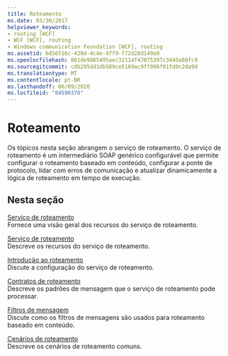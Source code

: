 ```yaml
---
title: Roteamento
ms.date: 03/30/2017
helpviewer_keywords:
- routing [WCF]
- WCF [WCF], routing
- Windows communication Foundation [WCF], routing
ms.assetid: bd56516c-420d-4c4e-97f9-f72d28d149a9
ms.openlocfilehash: 801de9865495aec32114f47075397c3445a88fc9
ms.sourcegitcommit: cdb295dd1db589ce5169ac9ff096f01fd0c2da9d
ms.translationtype: MT
ms.contentlocale: pt-BR
ms.lasthandoff: 06/09/2020
ms.locfileid: "84590378"
---
```

# <a name="routing"></a>Roteamento
Os tópicos nesta seção abrangem o serviço de roteamento. O serviço de roteamento é um intermediário SOAP genérico configurável que permite configurar o roteamento baseado em conteúdo, configurar a ponte de protocolo, lidar com erros de comunicação e atualizar dinamicamente a lógica de roteamento em tempo de execução.  
  
## <a name="in-this-section"></a>Nesta seção  
 [Serviço de roteamento](routing-service.md)  
 Fornece uma visão geral dos recursos do serviço de roteamento.  
  
 [Serviço de roteamento](routing-service.md)  
 Descreve os recursos do serviço de roteamento.  
  
 [Introdução ao roteamento](routing-introduction.md)  
 Discute a configuração do serviço de roteamento.  
  
 [Contratos de roteamento](routing-contracts.md)  
 Descreve os padrões de mensagem que o serviço de roteamento pode processar.  
  
 [Filtros de mensagem](message-filters.md)  
 Discute como os filtros de mensagens são usados para roteamento baseado em conteúdo.  
  
 [Cenários de roteamento](routing-scenarios.md)  
 Descreve os cenários de roteamento comuns.
